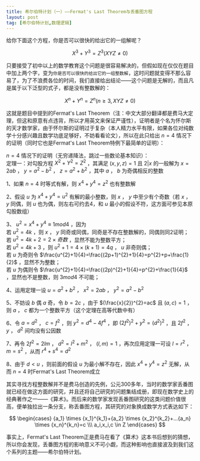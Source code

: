 ```yaml
---
title: 希尔伯特计划（一）——Fermat's Last Theorem与丢番图方程
layout: post
tag: [希尔伯特计划,数理逻辑]
---
```



给你下面这个方程，你是否可以很快的给出它的一组解呢？

$$ X^{3}+Y^{3}=Z^{3} (XYZ \neq 0) $$

只要接受了初中以上的数学教育这个问题是很容易解决的，但假如现在仅仅在题目中加上两个字，变为`你是否可以很快的给出它的一组整数解`，这时问题就变得不那么容易了，为了不浪费各位的时间，我们直接给出结论——这个问题是无解的，而且凡是属于以下泛型的式子，都是没有整数解的：

$$ X^{n}+Y^{n}=Z^{n} (n \ge 3, XYZ \neq 0) $$

这就是题目中提到的Fermat's Last Theorem（注：中文大部分翻译都是费马大定理，但这和原意有点违背，所以才用英文来保证严谨性），证明者是个名为怀尔斯的天才数学家，由于怀尔斯的证明过于复杂（本人精力水平有限，如果各位对纯数学十分感兴趣且数学功底足够好，不妨看看论文），所以在此只给出 $n=4$ 情况下的证明（同时它也是Fermat's Last Theorem特例下最简单的证明）：

$n=4$ 情况下的证明（无穷递降法，跳过一些数论基本知识）：<br/>
定理一：对勾股方程 $X^{2}+Y^{2}=Z^{2}$ ，其满足 $(x,y,z)=1$ 且 $2|x$ 的一般解为 $x=2ab$ ， $y=a^{2}-b^{2}$ ， $z=a^{2}+b^{2}$ ，其中 $a$ ， $b$ 为奇偶相反的整数

1、如果 $n=4$ 时等式有解，则 $x^{4}+y^{4}=z^{2}$ 也有整数解

2、假设 $u$ 为 $x^{4}+y^{4}=u^{2}$ 有解的最小整数，则 $x$ ， $y$ 中至少有个奇数（若 $x$ ， $y$ 同偶，则 $u$ 也为偶，则左右可约去4，和 $u$ 最小的假设不符，这方面可参见本原勾股数组）

3、 $u^{2}=x^{4}+y^{4} \equiv 1 mod 4$ ，因为<br>
若 $u^{2}=4k$ ，则 $x$ ， $y$ 同奇或同偶，同奇是不存在整数解的，同偶则同2证明；<br>
若 $u^{2}=4k+2=2 \times 奇数$ ，显然不能为整数平方；<br>
若 $u^{2}=4k+3$ ，则 $u^{2}+1=4 \times (k+1)=4q$ ， $u$ 非奇则偶；<br>
若 $u$ 为奇则令 $\frac{u^{2}+1}{4}=\frac{(2p+1)^{2}+1}{4}=p^{2}+p+\frac{1}{2}$ ，显然不为整数；<br>
若 $u$ 为偶则令 $\frac{u^{2}+1}{4}=\frac{(2p)^{2}+1}{4}=p^{2}+\frac{1}{4}$ ，显然也不是整数，则 $3mod4$ 不可能；

4、运用定理一设 $u=a^{2}+b^{2}$ ， $x^{2}=2ab$ ， $y^{2}=a^{2}-b^{2}$ 

5、不妨设 $b$ 偶 $a$ 奇，令 $b=2c$ ，由于 $(\frac{x}{2})^{2}=ac$ 且 $(a,c)=1$ ，则 $a$ ， $c$ 都为一个整数平方（这个定理在高等代数中有）

6、令 $a=d^{2}$ ， $c=f^{2}$ ，则 $y^{2}=d^{4}-4f^{4}$ ，即 $(2f^{2})^{2}+y^{2}=(d^{2})^{2}$ ，且 $2f^{2}$ ， $y$ ， $d^{2}$ 间均没有公因数

7、再令 $2f^{2}=2lm$ ， $d^{2}=l^{2}+m^{2}$ ， $(l,m)=1$ ，再次应用定理一可设 $l=r^{2}$ ， $m=s^{2}$ ，从而 $r^{4}+s^{4}=d^{2}$ 

8、由于 $d < u$ ，则前面的假设 $u$ 为最小解不存在，因此 $x^{4}+y^{4}=z^{2}$ 无解，从而 $n=4$ 时Fermat's Last Theorem成立

其实寻找方程整数解并不是费马创造的先例，公元300多年，当时的数学家丢番图就已经在做这方面的研究，并且还将自己研究的问题集结成册，即现在数学史上的经典著作之一——《算术》。而后来的数学家发现丢番图研究的这类问题价值很高，便单独拉出一条分支，称丢番图方程，其研究的对象换成数学方式表达如下：

$$
\begin{cases}
{a_1} \times {x_1}^{k_1}+{a_2} \times {x_2}^{k_2}+…{a_n} \times {x_n}^{k_n}=c \\\
a_i,x_i,c \in Z
\end{cases}
$$

事实上，Fermat's Last Theorem正是费马在看了《算术》这本书后想到的猜想，所以你会发现，丢番图方程的影响意义不可小觑，而这种影响也直接波及到我们这个系列的主题——希尔伯特计划。
